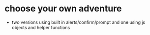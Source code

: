 # choose your own adventure

- two versions using built in alerts/confirm/prompt and one using js objects and helper functions
